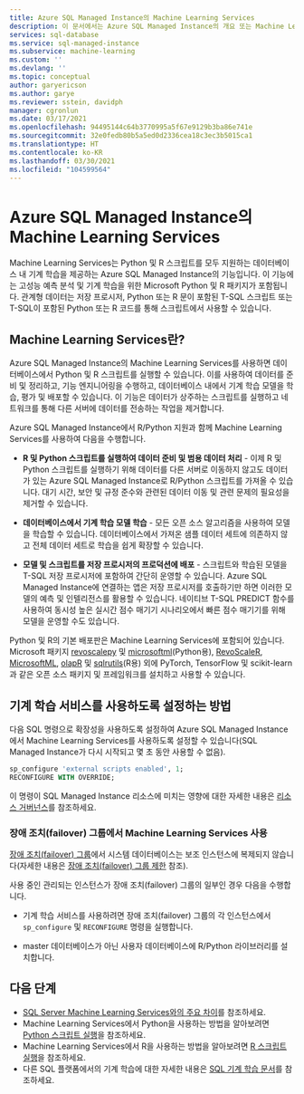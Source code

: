 ```yaml
---
title: Azure SQL Managed Instance의 Machine Learning Services
description: 이 문서에서는 Azure SQL Managed Instance의 개요 또는 Machine Learning Services를 제공합니다.
services: sql-database
ms.service: sql-managed-instance
ms.subservice: machine-learning
ms.custom: ''
ms.devlang: ''
ms.topic: conceptual
author: garyericson
ms.author: garye
ms.reviewer: sstein, davidph
manager: cgronlun
ms.date: 03/17/2021
ms.openlocfilehash: 94495144c64b3770995a5f67e9129b3ba86e741e
ms.sourcegitcommit: 32e0fedb80b5a5ed0d2336cea18c3ec3b5015ca1
ms.translationtype: HT
ms.contentlocale: ko-KR
ms.lasthandoff: 03/30/2021
ms.locfileid: "104599564"
---
```

# <a name="machine-learning-services-in-azure-sql-managed-instance"></a>Azure SQL Managed Instance의 Machine Learning Services

Machine Learning Services는 Python 및 R 스크립트를 모두 지원하는 데이터베이스 내 기계 학습을 제공하는 Azure SQL Managed Instance의 기능입니다. 이 기능에는 고성능 예측 분석 및 기계 학습을 위한 Microsoft Python 및 R 패키지가 포함됩니다. 관계형 데이터는 저장 프로시저, Python 또는 R 문이 포함된 T-SQL 스크립트 또는 T-SQL이 포함된 Python 또는 R 코드를 통해 스크립트에서 사용할 수 있습니다.

## <a name="what-is-machine-learning-services"></a>Machine Learning Services란?

Azure SQL Managed Instance의 Machine Learning Services를 사용하면 데이터베이스에서 Python 및 R 스크립트를 실행할 수 있습니다. 이를 사용하여 데이터를 준비 및 정리하고, 기능 엔지니어링을 수행하고, 데이터베이스 내에서 기계 학습 모델을 학습, 평가 및 배포할 수 있습니다. 이 기능은 데이터가 상주하는 스크립트를 실행하고 네트워크를 통해 다른 서버에 데이터를 전송하는 작업을 제거합니다.

Azure SQL Managed Instance에서 R/Python 지원과 함께 Machine Learning Services를 사용하여 다음을 수행합니다.

- **R 및 Python 스크립트를 실행하여 데이터 준비 및 범용 데이터 처리** - 이제 R 및 Python 스크립트를 실행하기 위해 데이터를 다른 서버로 이동하지 않고도 데이터가 있는 Azure SQL Managed Instance로 R/Python 스크립트를 가져올 수 있습니다. 대기 시간, 보안 및 규정 준수와 관련된 데이터 이동 및 관련 문제의 필요성을 제거할 수 있습니다.

- **데이터베이스에서 기계 학습 모델 학습** - 모든 오픈 소스 알고리즘을 사용하여 모델을 학습할 수 있습니다. 데이터베이스에서 가져온 샘플 데이터 세트에 의존하지 않고 전체 데이터 세트로 학습을 쉽게 확장할 수 있습니다.

- **모델 및 스크립트를 저장 프로시저의 프로덕션에 배포** - 스크립트와 학습된 모델을 T-SQL 저장 프로시저에 포함하여 간단히 운영할 수 있습니다. Azure SQL Managed Instance에 연결하는 앱은 저장 프로시저를 호출하기만 하면 이러한 모델의 예측 및 인텔리전스를 활용할 수 있습니다. 네이티브 T-SQL PREDICT 함수를 사용하여 동시성 높은 실시간 점수 매기기 시나리오에서 빠른 점수 매기기를 위해 모델을 운영할 수도 있습니다.

Python 및 R의 기본 배포판은 Machine Learning Services에 포함되어 있습니다. Microsoft 패키지 [revoscalepy](/sql/machine-learning/python/ref-py-revoscalepy) 및 [microsoftml](/sql/machine-learning/python/ref-py-microsoftml)(Python용), [RevoScaleR](/sql/machine-learning/r/ref-r-revoscaler), [MicrosoftML](/sql/machine-learning/r/ref-r-microsoftml), [olapR](/sql/machine-learning/r/ref-r-olapr) 및 [sqlrutils](/sql/machine-learning/r/ref-r-sqlrutils)(R용) 외에 PyTorch, TensorFlow 및 scikit-learn과 같은 오픈 소스 패키지 및 프레임워크를 설치하고 사용할 수 있습니다.

## <a name="how-to-enable-machine-learning-services"></a>기계 학습 서비스를 사용하도록 설정하는 방법

다음 SQL 명령으로 확장성을 사용하도록 설정하여 Azure SQL Managed Instance에서 Machine Learning Services를 사용하도록 설정할 수 있습니다(SQL Managed Instance가 다시 시작되고 몇 초 동안 사용할 수 없음).

```sql
sp_configure 'external scripts enabled', 1;
RECONFIGURE WITH OVERRIDE;
```

이 명령이 SQL Managed Instance 리소스에 미치는 영향에 대한 자세한 내용은 [리소스 거버넌스](machine-learning-services-differences.md#resource-governance)를 참조하세요.

### <a name="enable-machine-learning-services-in-a-failover-group"></a>장애 조치(failover) 그룹에서 Machine Learning Services 사용

[장애 조치(failover) 그룹](failover-group-add-instance-tutorial.md)에서 시스템 데이터베이스는 보조 인스턴스에 복제되지 않습니다(자세한 내용은 [장애 조치(failover) 그룹 제한](../database/auto-failover-group-overview.md#limitations-of-failover-groups) 참조).

사용 중인 관리되는 인스턴스가 장애 조치(failover) 그룹의 일부인 경우 다음을 수행합니다.

- 기계 학습 서비스를 사용하려면 장애 조치(failover) 그룹의 각 인스턴스에서 `sp_configure` 및 `RECONFIGURE` 명령을 실행합니다.

- master 데이터베이스가 아닌 사용자 데이터베이스에 R/Python 라이브러리를 설치합니다.

## <a name="next-steps"></a>다음 단계

- [SQL Server Machine Learning Services와의 주요 차이](machine-learning-services-differences.md)를 참조하세요.
- Machine Learning Services에서 Python을 사용하는 방법을 알아보려면 [Python 스크립트 실행](/sql/machine-learning/tutorials/quickstart-python-create-script?context=/azure/azure-sql/managed-instance/context/ml-context&view=azuresqldb-mi-current&preserve-view=true)을 참조하세요.
- Machine Learning Services에서 R을 사용하는 방법을 알아보려면 [R 스크립트 실행](/sql/machine-learning/tutorials/quickstart-r-create-script?context=/azure/azure-sql/managed-instance/context/ml-context&view=azuresqldb-mi-current&preserve-view=true)을 참조하세요.
- 다른 SQL 플랫폼에서의 기계 학습에 대한 자세한 내용은 [SQL 기계 학습 문서](/sql/machine-learning/index)를 참조하세요.
